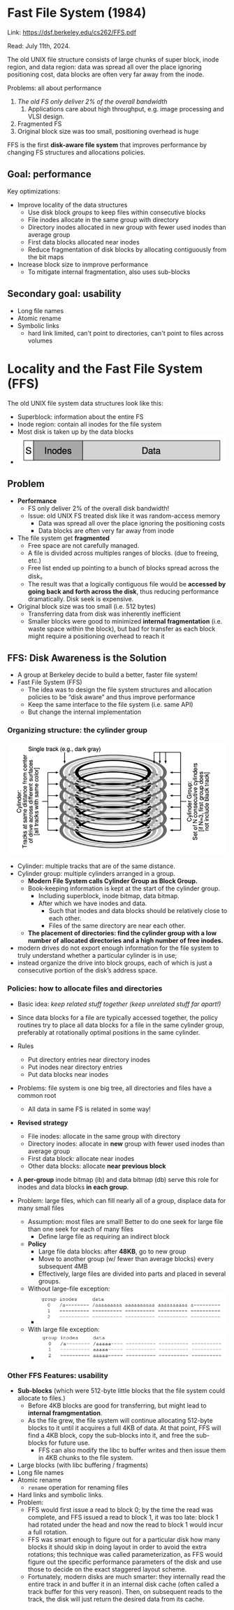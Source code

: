 # Fast File System (1984) 

Link: https://dsf.berkeley.edu/cs262/FFS.pdf

Read: July 11th, 2024.

The old UNIX file structure consists of large chunks of super block, inode region, and data region: data was spread all over the place ignoring positioning cost, data blocks are often very far away from the inode. 

Problems: all about performance 
1) _The old FS only deliver 2% of the overall bandwidth_
   1) Applications care about high throughput, e.g. image processing and VLSI design. 
2) Fragmented FS
3) Original block size was too small, positioning overhead is huge

FFS is the first **disk-aware file system** that improves performance by changing FS structures and allocations policies. 

## Goal: performance 
Key optimizations:
* Improve locality of the data structures
  *   Use disk block _groups_ to keep files within consecutive blocks 
  *   File inodes allocate in the same group with directory
  *   Directory inodes allocated in new group with fewer used inodes than average group
  *   First data blocks allocated near inodes
  *   Reduce fragmentation of disk blocks by allocating contiguously from the bit maps
* Increase block size to inmprove performance
  *   To mitigate internal fragmentation, also uses sub-blocks
 
## Secondary goal: usability    
* Long file names
* Atomic rename
* Symbolic links
  *  hard link limited, can't point to directories, can't point to files across volumes    

# Locality and the Fast File System (FFS) 

The old UNIX file system data structures look like this:

* Superblock: information about the entire FS
* Inode region: contain all inodes for the file system
* Most disk is taken up by the data blocks
* ![alt text](images/37-ffs/old-unix-fs.png)

## Problem

* **Performance**
    * FS only deliver 2% of the overall disk bandwidth!
    * Issue: old UNIX FS treated disk like it was random-access memory
        * Data was spread all over the place ignoring the positioning costs
        * Data blocks are often very far away from inode
* The file system get **fragmented**
    * Free space are not carefully managed.
    * A file is divided across multiples ranges of blocks. (due to freeing, etc.)
    * Free list ended up pointing to a bunch of blocks spread across the disk。
    * The result was that a logically contiguous file would be **accessed by going back and forth across the disk**, thus reducing performance dramatically. Disk seek is expensive. 
* Original block size was too small (i.e. 512 bytes)
    * Transferring data from disk was inherently inefficient
    * Smaller blocks were good to minimized **internal fragmentation** (i.e. waste space within the block), but bad for transfer as each block might require a positioning overhead to reach it

## FFS: Disk Awareness is the Solution

* A group at Berkeley decide to build a better, faster file system!
* Fast File System (FFS)
    * The idea was to design the file system structures and allocation policies to be “disk aware” and thus improve performance
    * Keep the same interface to the file system (i.e. same API)
    * But change the internal implementation

### Organizing structure: the cylinder group

![alt text](images/37-ffs/cylinder-group.png)
* Cylinder: multiple tracks that are of the same distance.
* Cylinder group: multiple cylinders arranged in a group.
  * **Modern File System calls Cylinder Group as Block Group.**
  * Book-keeping information is kept at the start of the cylinder group.
    * Including superblock, inode bitmap, data bitmap.
    * After which we have inodes and data. 
      * Such that inodes and data blocks should be relatively close to each other. 
      * Files of the same directory are near each other. 
  * **The placement of directories: find the cylinder group with a low number of allocated directories and a high number of free inodes.**
* modern drives do not export enough information for the file system to truly understand whether a particular cylinder is in use;
* instead organize the drive into block groups, each of which is just a consecutive portion of the disk’s address space. 

### Policies: how to allocate files and directories

* Basic idea: *keep related stuff together (keep unrelated stuff far apart!)*

* Since data blocks for a file are typically accessed together, the policy routines try to place all data blocks for a file in the same cylinder group, preferably at rotationally optimal positions in the same cylinder. 
* Rules
    * Put directory entries near directory inodes
    * Put inodes near directory entries 
    * Put data blocks near inodes 
* Problems: file system is one big tree, all directories and files have a common root
    * All data in same FS is related in some way!
* **Revised strategy**
    * File inodes: allocate in the same group with directory
    * Directory inodes: allocate in **new** group with fewer used inodes than average group
    * First data block: allocate near inodes
    * Other data blocks: allocate **near previous block**
* A **per-group** inode bitmap (ib) and data bitmap (db) serve this role for inodes and data blocks **in each group**. 
* Problem: large files, which can fill nearly all of a group, displace data for many small files
    * Assumption: most files are small! Better to do one seek for large file than one seek for each of many files
        * Define large file as requiring an indirect block
    * **Policy**
        * Large file data blocks: after **48KB**, go to new group
        * Move to another group (w/ fewer than average blocks) every subsequent 4MB
        * Effectively, large files are divided into parts and placed in several groups. 
    * Without large-file exception:
      * ![alt text](images/37-ffs/no-large-file-exception.png)
    * With large file exception:
      * ![alt text](images/37-ffs/large-file-exception.png)

### Other FFS Features: usability

* **Sub-blocks** (which were 512-byte little blocks that the file system could allocate to files.)
  * Before 4KB blocks are good for transferring, but might lead to **internal framgmentation**.
  * As the file grew, the file system will continue allocating 512-byte blocks to it until it acquires a full 4KB of data. At that point, FFS will find a 4KB block, copy the sub-blocks into it, and free the sub-blocks for future use.
    * FFS can also modify the libc to buffer writes and then issue them in 4KB chunks to the file system. 
* Large blocks (with libc buffering / fragments)
* Long file names
* Atomic rename
    * `rename` operation for renaming files
* Hard links and symbolic links. 
* Problem: 
  * FFS would first issue a read to block 0; by the time the read was complete, and FFS issued a read to block 1, it was too late: block 1 had rotated under the head and now the read to block 1 would incur a full rotation.
  * FFS was smart enough to figure out for a particular disk how many blocks it should skip in doing layout in order to avoid the extra rotations; this technique was called parameterization, as FFS would figure out the specific performance parameters of the disk and use those to decide on the exact staggered layout scheme.
  * Fortunately, modern disks are much smarter: they internally read the entire track in and buffer it in an internal disk cache (often called a track buffer for this very reason). Then, on subsequent reads to the track, the disk will just return the desired data from its cache.
